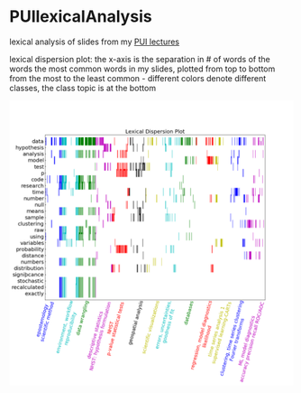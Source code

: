 # PUIlexicalAnalysis

lexical analysis of slides from my [PUI lectures](https://github.com/fedhere/UInotebooks)

lexical dispersion plot: the x-axis is the separation in # of words of the words the most common words in my slides, plotted from top to bottom from the most to the least common  - different colors denote different classes, the class topic is at the bottom

![alt text](dispersion.png)

